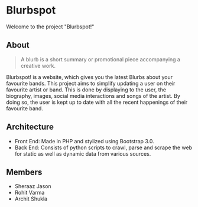 Blurbspot
=========

Welcome to the project "Blurbspot!"

About
-----

> A blurb is a short summary or promotional piece accompanying a creative work.

Blurbspot! is a website, which gives you the latest Blurbs about your favourite bands. 
This project aims to simplify updating a user on their favourite artist or band. 
This is done by displaying to the user, the biography, images, social media interactions and songs of the artist. 
By doing so, the user is kept up to date with all the recent happenings of their favourite band.

Architecture
------------
* Front End: Made in PHP and stylized using Bootstrap 3.0.
* Back End: Consists of python scripts to crawl, parse and scrape the web for static as well as dynamic data from various sources.


Members
-------
* Sheraaz Jason
* Rohit Varma
* Archit Shukla

